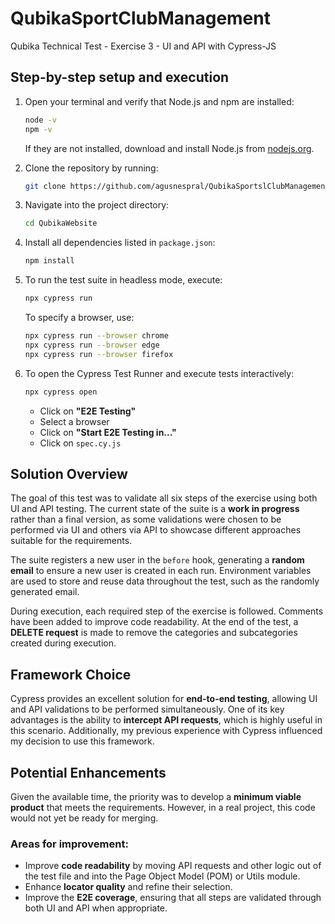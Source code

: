 # QubikaSportClubManagement

Qubika Technical Test - Exercise 3 - UI and API with Cypress-JS

## Step-by-step setup and execution

1. Open your terminal and verify that Node.js and npm are installed:
    ```bash
    node -v
    npm -v
    ```
    If they are not installed, download and install Node.js from [nodejs.org](https://nodejs.org/).

2. Clone the repository by running:
    ```bash
    git clone https://github.com/agusnespral/QubikaSportslClubManagement.git
    ```

3. Navigate into the project directory:
    ```bash
    cd QubikaWebsite
    ```

4. Install all dependencies listed in `package.json`:
    ```bash
    npm install
    ```

5. To run the test suite in headless mode, execute:
    ```bash
    npx cypress run
    ```
    To specify a browser, use:
    ```bash
    npx cypress run --browser chrome
    npx cypress run --browser edge
    npx cypress run --browser firefox
    ```

6. To open the Cypress Test Runner and execute tests interactively:
    ```bash
    npx cypress open
    ```
    * Click on **"E2E Testing"**
    * Select a browser
    * Click on **"Start E2E Testing in..."**
    * Click on `spec.cy.js`

## Solution Overview

The goal of this test was to validate all six steps of the exercise using both UI and API testing. The current state of the suite is a **work in progress** rather than a final version, as some validations were chosen to be performed via UI and others via API to showcase different approaches suitable for the requirements.

The suite registers a new user in the `before` hook, generating a **random email** to ensure a new user is created in each run. Environment variables are used to store and reuse data throughout the test, such as the randomly generated email.

During execution, each required step of the exercise is followed. Comments have been added to improve code readability. At the end of the test, a **DELETE request** is made to remove the categories and subcategories created during execution.

## Framework Choice

Cypress provides an excellent solution for **end-to-end testing**, allowing UI and API validations to be performed simultaneously. One of its key advantages is the ability to **intercept API requests**, which is highly useful in this scenario. Additionally, my previous experience with Cypress influenced my decision to use this framework.

## Potential Enhancements

Given the available time, the priority was to develop a **minimum viable product** that meets the requirements. However, in a real project, this code would not yet be ready for merging.

### Areas for improvement:
- Improve **code readability** by moving API requests and other logic out of the test file and into the Page Object Model (POM) or Utils module.
- Enhance **locator quality** and refine their selection.
- Improve the **E2E coverage**, ensuring that all steps are validated through both UI and API when appropriate.

